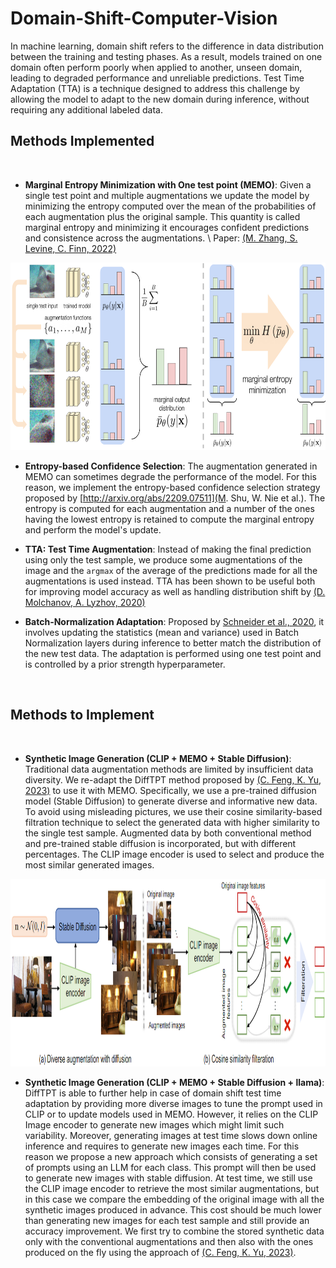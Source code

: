 # Domain-Shift-Computer-Vision

In machine learning, domain shift refers to the difference in data distribution between the training and testing phases. As a result, models trained on one domain often perform poorly when applied to another, unseen domain, leading to degraded performance and unreliable predictions. Test Time Adaptation (TTA) is a technique designed to address this challenge by allowing the model to adapt to the new domain during inference, without requiring any additional labeled data. 

## Methods Implemented

<br>

- **Marginal Entropy Minimization with One test point (MEMO)**: Given a single test point and multiple augmentations we update the model by minimizing the entropy computed over the mean of the probabilities of each augmentation plus the original sample. This quantity is called marginal entropy and minimizing it encourages confident predictions and consistence across the augmentations. \\
Paper: [(M. Zhang, S. Levine, C. Finn, 2022)](https://proceedings.neurips.cc/paper_files/paper/2022/file/fc28053a08f59fccb48b11f2e31e81c7-Paper-Conference.pdf)

<p align="center">
  <img src="images/MEMO.png" width="600" height="300" />  
</p>

- **Entropy-based Confidence Selection**: The augmentation generated in MEMO can sometimes degrade the performance of the model. For this reason, we implement the entropy-based confidence selection strategy proposed by [http://arxiv.org/abs/2209.07511](M. Shu, W. Nie et al.). The entropy is computed for each augmentation and a number of the ones having the lowest entropy is retained to compute the marginal entropy and perform the model's update.

- **TTA: Test Time Augmentation**: Instead of making the final prediction using only the test sample, we produce some augmentations of the image and the `argmax` of the average of the predictions made for all the augmentations is used instead. TTA has been shown to be useful both for improving model accuracy as well as handling distribution shift by [(D. Molchanov, A. Lyzhov, 2020)](http://proceedings.mlr.press/v124/lyzhov20a.html)

- **Batch-Normalization Adaptation**: Proposed by [Schneider et al., 2020](https://proceedings.neurips.cc/paper/2020/hash/85690f81aadc1749175c187784afc9ee-Abstract.html), it involves updating the statistics (mean and variance) used in Batch Normalization layers during inference to better match the distribution of the new test data. The adaptation is performed using one test point and is controlled by a prior strength hyperparameter.

<br>

## Methods to Implement 

<br>

- **Synthetic Image Generation (CLIP + MEMO + Stable Diffusion)**: Traditional data augmentation methods are limited by insufficient data diversity. We re-adapt the DiffTPT method proposed by [(C. Feng, K. Yu, 2023)](https://ieeexplore.ieee.org/document/10376616/) to use it with MEMO. Specifically, we use a pre-trained diffusion model (Stable Diffusion) to generate diverse and informative new data. To avoid using misleading pictures, we use their cosine similarity-based filtration technique to select the generated data with higher similarity to the single test sample. Augmented data by both conventional method and pre-trained stable diffusion is incorporated, but with different percentages. The CLIP image encoder is used to select and produce the most similar generated images.

<p align="center">
  <img src="images/DiffTPT_image_generation_selection.png" width="600" height="300"/>  
</p>

- **Synthetic Image Generation (CLIP + MEMO + Stable Diffusion + llama)**: DiffTPT is able to further help in case of domain shift test time adaptation by providing more diverse images to tune the prompt used in CLIP or to update models used in MEMO. However, it relies on the CLIP Image encoder to generate new images which might limit such variability. Moreover, generating images at test time slows down online inference and requires to generate new images each time. For this reason we propose a new approach which consists of generating a set of prompts using an LLM for each class. This prompt will then be used to generate new images with stable diffusion. At test time, we still use the CLIP image encoder to retrieve the most similar augmentations, but in this case we compare the embedding of the original image with all the synthetic images produced in advance. This cost should be much lower than generating new images for each test sample and still provide an accuracy improvement. We first try to combine the stored synthetic data only with the conventional augmentations and then also with the ones produced on the fly using the approach of [(C. Feng, K. Yu, 2023)](https://ieeexplore.ieee.org/document/10376616/).

<br>
